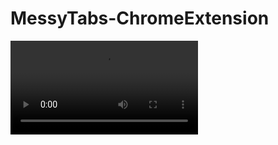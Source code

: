 # MessyTabs-ChromeExtension

<video controls>
  <source src="img/demo.mp4" type="video/mp4">
</video>